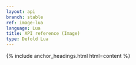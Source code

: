 ```yaml
---
layout: api
branch: stable
ref: image-lua
language: Lua
title: API reference (Image)
type: Defold Lua
---
```

{% include anchor_headings.html html=content %}
